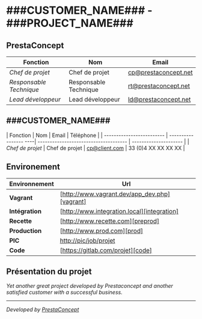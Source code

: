 ###CUSTOMER_NAME### - ###PROJECT_NAME###
=========================================

## PrestaConcept

| Fonction                  | Nom                   | Email                                 |
| ------------------------- | --------------------- | ------------------------------------- |
| *Chef de projet*          | Chef de projet        | cp@prestaconcept.net                  |
| *Responsable Technique*   | Responsable Technique | rt@prestaconcept.net                  |
| *Lead développeur*        | Lead développeur      | ld@prestaconcept.net                  |

## ###CUSTOMER_NAME###

| Fonction                  | Nom                   | Email                                 | Téléphone             |
| ------------------------- | ----------------- ----| ------------------------------------- | --------------------- |
| *Chef de projet*          | Chef de projet        | cp@client.com                         | 33 (0)4 XX XX XX XX   |

## Environement

| Environnement         | Url                                                                               |
| --------------------- | --------------------------------------------------------------------------------- |
| **Vagrant**           | [http://www.vagrant.dev/app_dev.php][vagrant]                                     |
| **Intégration**       | [http://www.integration.local][integration]                                       |
| **Recette**           | [http://www.recette.com][preprod]                                                 |
| **Production**        | [http://www.prod.com][prod]                                                       |
| **PIC**               | [http://pic/job/projet][pic ]                                                     |
| **Code**              | [https://gitlab.com/projet][code]                                                 |

## Présentation du projet

*Yet another great project developed by Prestaconcept and another satisfied customer with a successful business.*

---

*Developed by [PrestaConcept](http://www.prestaconcept.net)*


[vagrant]: http://www.vagrant.dev/app_dev.php
[integration]: http://www.integration.local
[recette]: http://www.recette.com
[prod]: http://www.prod.com
[pic]: http://pic/job/projet
[code]: https://gitlab.com/projet
